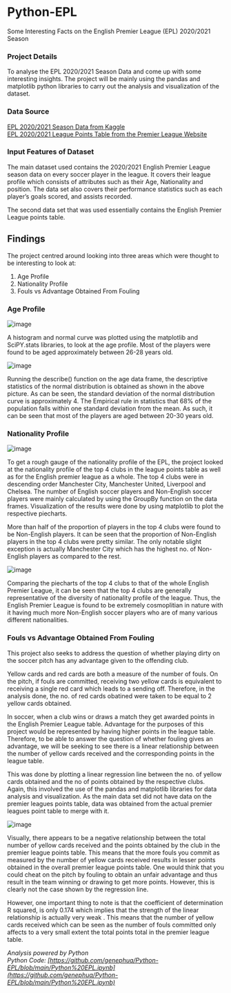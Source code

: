 # Python-EPL
Some Interesting Facts on the English Premier League (EPL) 2020/2021 Season 

### Project Details
To analyse the EPL 2020/2021 Season Data and come up with some interesting insights. The project will be mainly using the pandas and matplotlib python libraries to carry out the analysis and visualization of the dataset.

### Data Source
[EPL 2020/2021 Season Data from Kaggle](https://www.kaggle.com/datasets/rajatrc1705/english-premier-league202021)
<br /> [EPL 2020/2021 League Points Table from the Premier League Website](https://www.premierleague.com/tables?co=1&se=363&ha=-1)

### Input Features of Dataset
The main dataset used contains the 2020/2021 English Premier League season data on every soccer player in the league.
It covers their league profile which consists of attributes such as their Age, Nationality and position. The data set also covers their performance statistics such as each player’s goals scored, and assists recorded.

The second data set that was used essentially contains the English Premier League points table.

## Findings 
The project centred around looking into three areas which were thought to be interesting to look at:
1) Age Profile
2) Nationality Profile
3) Fouls vs Advantage Obtained From Fouling

### Age Profile

![image](https://user-images.githubusercontent.com/102946848/161692740-71edacd1-e234-4dfe-b9be-2c789bf6fbd1.png)

A histogram and normal curve was plotted using the matplotlib and SciPY.stats libraries, to look at the age profile. Most of the players were found to be aged approximately between 26-28 years old.

![image](https://user-images.githubusercontent.com/102946848/161696180-c8db24f7-64de-4555-8023-12f585d653ec.png)

Running the describe() function on the age data frame, the descriptive statistics of the normal distribution is obtained as shown in the above picture. As can be seen, the standard deviation of the normal distribution curve is approximately 4. The Empirical rule in statistics that 68% of the population falls within one standard deviation from the mean. As such, it can be seen that most of the players are aged between 20-30 years old.

### Nationality Profile

![image](https://user-images.githubusercontent.com/102946848/161709869-6082bfd7-ddfe-4c30-9745-c264018aaf11.png)

To get a rough gauge of the nationality profile of the EPL, the project looked at the nationality profile of the top 4 clubs in the league points table as well as for the English premier league as a whole. The top 4 clubs were in descending order Manchester City, Manchester United, Liverpool and Chelsea. The number of English soccer players and Non-English soccer players were mainly calculated by using the GroupBy function on the data frames. Visualization of the results were done by using matplotlib to plot the respective piecharts.

More than half of the proportion of players in the top 4 clubs were found to be Non-English players. It can be seen that the proportion of Non-English players in the top 4 clubs were  pretty similar. The only notable slight exception is actually Manchester City which has the highest no. of Non-English players as compared to the rest. 

![image](https://user-images.githubusercontent.com/102946848/161709733-3dccc223-ebab-4e20-98a0-4d78b6a7ab2f.png)

Comparing the piecharts of the top 4 clubs to that of the whole English Premier League, it can be seen that the top 4 clubs are generally representative of the diversity of nationality profile of the league. Thus, the English Premier League is found to be extremely cosmoplitian in nature with it having much more Non-English soccer players who are of many various different nationalities.

### Fouls vs Advantage Obtained From Fouling

This project also seeks to address the question of whether playing dirty on the soccer pitch has any advantage given to the offending club.

Yellow cards and red cards are both a measure of the number of fouls. On the pitch, if fouls are committed, receiving two yellow cards is equivalent to receiving a single red card which leads to a sending off. Therefore, in the analysis done, the no. of red cards obatined were taken to be equal to 2 yellow cards obtained. 

In soccer, when a club wins or draws a match they get awarded points in the English Premier League table. Advantage for the purposes of this project would be represented by having higher points in the league table. Therefore, to be able to answer the question of whether fouling gives an advantage, we will be seeking to see there is a linear relationship between the number of yellow cards received and the corresponding points in the league table. 

This was done by plotting a linear regression line between the no. of yellow cards obtained and the no of points obtained by the respective clubs. Again, this involved the use of the pandas and matplotlib libraries for data analysis and visualization. As the main data set did not have data on the premier leagues points table, data was obtained from the actual premier leagues point table to merge with it.

![image](https://user-images.githubusercontent.com/102946848/161712025-5a7d15b2-9f9f-4ad4-8126-66073629edf2.png)

Visually, there appears to be a negative relationship between the total number of yellow cards received and the points obtained by the club in the premier league points table. This means that the more fouls you commit as measured by the number of yellow cards received results in lesser points obtained in the overall premier league points table. One would think that you could cheat on the pitch by fouling to obtain an unfair advantage and thus result in the team winning or drawing to get more  points. However, this is clearly not the case shown by the regression line.

However, one important thing to note is that the coefficient of determination R squared, is only 0.174 which implies that the strength of the linear relationship is actually very weak . This means that the number of yellow cards received which can be seen as the number of fouls committed only affects to a very small extent the total points total in the premier league table. 

*Analysis powered by Python*
<br /> *Python Code: [https://github.com/genephua/Python-EPL/blob/main/Python%20EPL.ipynb](https://github.com/genephua/Python-EPL/blob/main/Python%20EPL.ipynb)*


